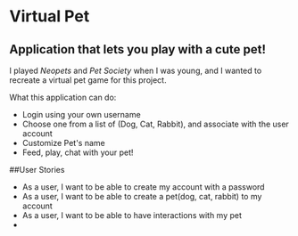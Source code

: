 # Virtual Pet

## Application that lets you play with a cute pet!

I played *Neopets* and *Pet Society* when I was young, and I wanted to recreate a virtual pet game for this project.

What this application can do:
- Login using your own username
- Choose one from a list of (Dog, Cat, Rabbit), and associate with the user account
- Customize Pet's name
- Feed, play, chat with your pet!


##User Stories
- As a user, I want to be able to create my account with a password
- As a user, I want to be able to create a pet(dog, cat, rabbit) to my account
- As a user, I want to be able to have interactions with my pet
- 


